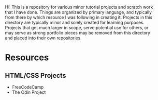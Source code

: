 Hi! This is a repository for various minor tutorial projects and scratch work that I have done. Things are organized by primary language, and typically from there by which resource I was following in creating it. Projects in this directory are typically minor and solely created for learning purposes. Projects that get much larger in scope, serve potential use for others, or may serve as strong portfolio pieces may be removed from this directory and placed into their own repositories.

# Resources
## HTML/CSS Projects
- FreeCodeCamp
- The Odin Project